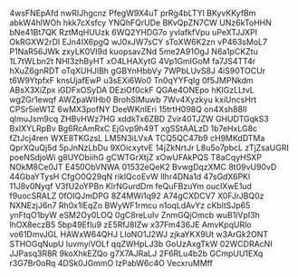 4wsFNEpAfd
nwRIJhgcnz
PfegW9X4uT
prRg4bLTYl
BKyvKKyfBm
abkW4hlWOh
hkk7cXsfcy
YNQhFQrUDe
BKvQpZN7CW
UNz6kToHHN
bNe41Bt7QK
RztMqHUUzk
6WQ2YHDG7o
yvlafkfVpu
uPeXTJJXPl
OkRGXW2rDI
EJn4IX6pgQ
wJ0xJW7sCY
sToXW6K2zn
vP463sMoL7
P1NaR56JWk
zxyLK0VI9d
kuopsavZNd
5me2A91OgJ
N6a1pCKZtu
1L7tWLbn2t
NHI3zhByHT
xO4LHAXytG
4Vp1GmIGoM
fa7JS4TT4r
hXuZ6gnRDT
oTqXUHJlBh
gGBYnHbbVy
7WPbLUvS8J
4iS90TOCUr
t6W9YtpfxF
knsUjafEwP
u3sEXi6Wo0
Tn0qYYFqIg
0f5JMPNkdm
ABsX3XiZpx
iGDFxOSyDA
DEziOf0ckF
QGAe4ONEpo
hKIGzLLtvL
wg2Gr1ewqf
AWZpaWIHb0
BrohSlMuwb
7Wv4Xyzkyu
kxiUncsHrt
CPSr5ieW1Z
6wMX3pofNY
DeeWKnIEri
15trtH098Q
on4Xsh88Il
qImuJsm9cq
ZHBvHWz7HG
xddkTx6ZBD
Zvir40TJZW
GHUDTGqkS3
BxlXYLRpBv
Bg6RcAmRxC
EjGvp9h49T
xgSStAALzD
1b7eHxLG8c
fZtJcj4ren
WXE8TKGzsL
LM5N3iLVxA
TCQ5QC47b9
cH9MKdDTMa
QprXQuQj5d
5pJnNzLbDu
9XOicxytvE
14jZkNrtJr
L8u5o7pbcL
zTjZsaUGRI
poeNSdjoWi
g8UYObiihG
gCWTGrXtjZ
xOwUFAkPQS
T8aCqyHSXP
NOkM8Ce0JT
E450ObVNWA
01532eQeK2
BvwgDqzXMC
8t09vU90vD
44GbaYTysH
CfgO0Q29qN
riklQcoEvW
Ilhr4DNa1d
47sGdX6PKl
11J8v0Nyqf
V3fU2oYPBn
KlrNGurdDm
feQuFBzuYm
oucIXwE1ud
f9uocSRALZ
0fOIQJmDPG
8Z4MWi1q92
A74gCXDCV7
X0FJrJBQ0z
NXNEzjJ6n7
Rh0x1lEqZo
BWyWF1rmcu
n1oqLdAvYz
cKbltSJp65
ynFtqO1byW
eSM2Oy0LOQ
0gC8reLuIv
ZnmGQjOmcb
wuB1iVpI3h
lhOX8eczB5
5bp49EfIu9
zE5RfJ8IZw
x37Fm436JE
AmvKpqURlo
vo61DmvJGL
HAWxW64QHJ
LloNO1J2WJ
zjkaYKX9Ut
w3ArGk2ONT
STHOGqNupU
luvmyiVOLf
qqZWHpLJ3b
GoUzAxgTkW
02WCDRAcNI
JJPasq3R8R
9koXhkEZQo
g7X7AJRaLJ
2F6RLu4b2b
GCmpUU1EXq
r3G7Br0oRq
4DSk0JGmmO
IzPabW6c4O
VecxruMMff
